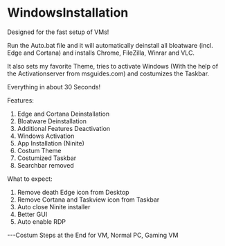 # WindowsInstallation

Designed for the fast setup of VMs!

Run the Auto.bat file and it will automatically deinstall all bloatware (incl. Edge and Cortana) and installs Chrome, FileZilla, Winrar and VLC.

It also sets my favorite Theme, tries to activate Windows (With the help of the Activationserver from msguides.com) and costumizes the Taskbar.

Everything in about 30 Seconds!

Features:

1. Edge and Cortana Deinstallation
2. Bloatware Deinstallation
3. Additional Features Deactivation
4. Windows Activation
5. App Installation (Ninite)
6. Costum Theme
7. Costumized Taskbar
8. Searchbar removed


What to expect:
1. Remove death Edge icon from Desktop
2. Remove Cortana and Taskview icon from Taskbar
3. Auto close Ninite installer
4. Better GUI
5. Auto enable RDP

---Costum Steps at the End for VM, Normal PC, Gaming VM
